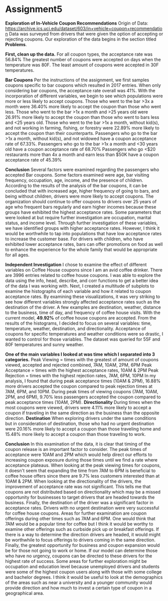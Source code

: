 # Assignment5
**Exploration of In-Vehicle Coupon Recommendations**
Origin of Data: https://archive.ics.uci.edu/dataset/603/in+vehicle+coupon+recommendation
  Data was surveyed from drivers that were given the option of accepting or rejecting coupons.
Our exploration of the data begins in the section titled **Problems**.

**First, clean up the data.**
For all coupon types, the acceptance rate was 56.84% The greatest number of coupons were accepted on days when the temperature was 80F. 
The least amount of coupons were accepted in 30F temperatures.

**Bar Coupons**
Per the instructions of the assignment, we first samples coupons specific to bar coupons which resulted in 2017 entries.
When only considering bar coupons, the acceptance rate overall was 41%.
With the incorporation of different variables, we begin to see which populations were more or less likely to accept coupons.
Those who went to the bar >3x a month were 36.40% more likely to accept the coupon than those who went less.
Those who went to the bar >1x a month and >25 years old were 26.91% more likely to accept the coupon than those who went to bars less and <25 years old.
Those who went to the bar >1x a month, without kid(s), and not working in farming, fishing, or forestry were 22.89% more likely to accept the coupon than their counterparts.
Passengers who go to the bar >1x a month, without kid(s), and not widowed have a coupon acceptance rate of 67.33%.
Passengers who go to the bar >1x a month and <30 years old have a coupon acceptance rate of 68.70%
Passengers who go <$20 restaurants more than 4x a month and earn less than $50K have a coupon acceptance rate of 45.39%

**Conclusion**
Several factors were examined regarding the passengers who accepted Bar coupons. 
Some factors examined were age, bar visiting frequency, occupation, age, income, and the presence of children. 
According to the results of the analysis of the bar coupons, it can be concluded that with increased age, higher frequency of going to bars, and being without children, drivers were more likely to accept coupons. 
The organization should continue to offer coupons to drivers over 25 years of age who frequent bars regularly and earn higher incomes because these groups have exhibited the highest acceptance rates.
Some parameters that were looked at but require further investigation are occupation, marital status, and income level.
Through further investigation of these variables, we have identified groups with higher acceptance rates.
However, I think it would be worthwhile to tap into populations that have low acceptance rates to increase the customer base.
For drivers with children, who have exhibited lower acceptance rates, bars can offer promotions on food as well to enhance the experience for the whole family that would be appropriate for all ages.

**Independent Investigation**
I chose to examine the effect of different variables on Coffee House coupons since I am an avid coffee drinker.
There are 3996 entries related to coffee house coupons.
I was able to explore the data using the info, head, describe, and corr functions to get a better idea of the data I was working with. 
Next, I created a multitude of subplots to examine the histographs of each variable and how it related to coupon acceptance rates.
By examining these visualizations, it was very striking to see how different variables strongly affected acceptance rates such as the destination of the driver.
A few examples are destination, weather, distance to the business, time of day, and frequency of coffee house visits.
With the current model, **49.92%** of coffee house coupons are accepted.
From the results of the histograms, I decided to focus on several variables: time, temperature, weather, destination, and directionality.
Acceptance of coupons for specific temperatures and weather conditions were so drastic, I wanted to control for those variables.
The dataset was queried for 55F and 80F temperatures and sunny weather.

**One of the main variables I looked at was time which I separated into 3 categories.**
Peak Viewing = times with the greatest of amount of coupons viewed, accepted and rejected combined, 7AM, 10AM, 2PM, 6PM
Peak Acceptance = times with the highest acceptance rates, 10AM & 2PM
Peak Rejection = times with the highest rejection rates, 7AM, 6PM, 10PM
In my analysis, I found that during peak acceptance times (10AM & 2PM), 16.88% more drivers accepted the coupon compared to peak rejection times at 7AM, 6PM, and 10PM.
During peak times of viewing coupons (7AM, 10AM, 2PM, and 6PM), 9.70% less passengers accepted the coupon compared to peak acceptance times (10AM, 2PM).
**Directionality**
During times when the most coupons were viewed, drivers were 4.11% more likely to accept a coupon if traveling in the same direction as the business than the opposite direction.
**Destination**
When exploring drivers under the same conditions but in consideration of destination, those who had no urgent destination were 20.16% more likely to accept a coupon than those traveling home and 15.48% more likely to accept a coupon than those traveling to work.

**Conclusion**
In this examination of the data, it is clear that timing of the coupon release is an important factor to consider. 
The peak times of acceptance were 10AM and 2PM which would help direct our efforts to increasing coupon exposure during those times until we find a rate where acceptance plateaus.
When looking at the peak viewing times for coupons, it doesn't seem that expanding the time from 7AM to 6PM is beneficial to coffee house offers since there are 9.7% less customers interested than at 10AM & 2PM.
When looking at the directionality of the drivers, the improvement of acceptance rate was not significant. 
This tells me that coupons are not distributed based on directionality which may be a missed opportunity for businesses to target drivers that are headed towards the business.
Finally, the destination of the driver was a significant factor in acceptance rates. 
Drivers with no urgent destination were very successful for coffee house coupons. 
Areas for further examination are coupon offerings during other times such as 7AM and 6PM.
One would think that 7AM would be a popular time for coffee but I think it would be worthy to examine other offerings such as curbside pick up or breakfast offerings.
If there is a way to determine the direction drivers are headed, it would might be worthwhile to focus offerings to drivers coming in the same direction.
Finally, the greatest opportunity for business and coupon expansion would be for those not going to work or home.
If our model can determine those who have no urgency, coupons can be directed to these drivers for the highest rate of success. 
Some areas for further exploration might be occupation and education level because unemployed drivers and students were some of the highest coupon users along with those with some college and bachelor degrees.
I think it would be useful to look at the demographics of the areas such as near a university and a younger community would provide direction and how much to invest a certain type of coupon in a geographical area.
